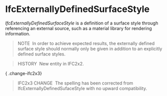 IfcExternallyDefinedSurfaceStyle
================================

_IfcExternallyDefinedSurfaceStyle_ is a definition of a surface style through referencing an external source, such as a material library for rendering information.

> NOTE&nbsp; In order to achieve expected results, the externally defined surface style should normally only be given in addition to an explicitly defined surface styles.

> HISTORY&nbsp; New entity in IFC2x2.

{ .change-ifc2x3}
> IFC2x3 CHANGE &nbsp;The spelling has been corrected from IfcExternallyDefinedSufaceStyle with no upward compatibility.
